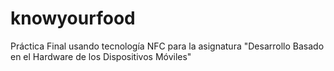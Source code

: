 knowyourfood
============

Práctica Final usando tecnología NFC para la asignatura "Desarrollo Basado en el Hardware de los Dispositivos Móviles"
